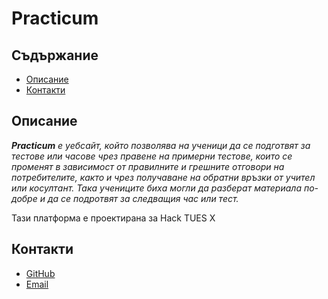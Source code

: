 # Practicum

## Съдържание
- [Описание](#Описание)
- [Контакти](#Контакти)

## Описание
*__Practicum__ е уебсайт, който позволява на ученици да се подготвят за тестове или часове чрез правене на примерни тестове, които се променят в зависимост от правилните и грешните отговори на потребителите, както и чрез получаване на обратни връзки от учител или косултант. Така учениците биха могли да разберат материала по-добре и да се подротвят за следващия час или тест.*



Тази платформа е проектирана за Hack TUES X

## Контакти
- [GitHub](https://github.com/MRT-09)
- [Email](mailto:martin.v.marinov.2023@elsys-bg.org)